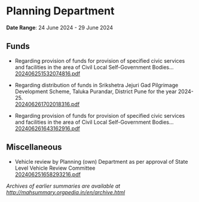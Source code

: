# Planning Department

**Date Range**: 24 June 2024 - 29 June 2024


## Funds
- Regarding provision of funds for provision of specified civic services and facilities in the area of Civil Local Self-Government Bodies...\
  [202406251532074816.pdf](https://gr.maharashtra.gov.in/Site/Upload/Government%20Resolutions/English/202406251532074816.pdf)

- Regarding distribution of funds in Srikshetra Jejuri Gad Pilgrimage Development Scheme, Taluka Purandar, District Pune for the year 2024-25.\
  [202406261702018316.pdf](https://gr.maharashtra.gov.in/Site/Upload/Government%20Resolutions/English/202406261702018316.pdf)

- Regarding provision of funds for provision of specified civic services and facilities in the area of Civil Local Self-Government Bodies...\
  [202406261643162916.pdf](https://gr.maharashtra.gov.in/Site/Upload/Government%20Resolutions/English/202406261643162916.pdf)

## Miscellaneous
- Vehicle review by Planning (own) Department as per approval of State Level Vehicle Review Committee\
  [202406251658293216.pdf](https://gr.maharashtra.gov.in/Site/Upload/Government%20Resolutions/English/202406251658293216.pdf)


*Archives of earlier summaries are available at http://mahsummary.orgpedia.in/en/archive.html*